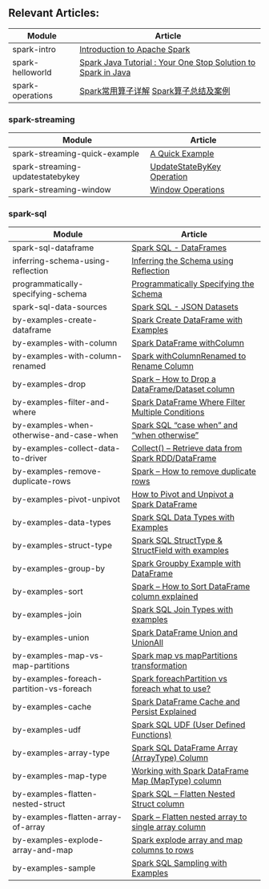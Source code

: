 ## Relevant Articles: 

Module | Article
--|--
spark-intro | [Introduction to Apache Spark](https://www.baeldung.com/apache-spark)
spark-helloworld | [Spark Java Tutorial : Your One Stop Solution to Spark in Java](https://www.edureka.co/blog/spark-java-tutorial/)
spark-operations | [Spark常用算子详解](https://www.cnblogs.com/kpsmile/p/10434390.html) [Spark算子总结及案例](https://www.cnblogs.com/liuzhongfeng/p/5285613.html)

### spark-streaming

Module | Article
--|--
spark-streaming-quick-example | [A Quick Example](https://spark.apache.org/docs/2.2.0/streaming-programming-guide.html#a-quick-example)
spark-streaming-updatestatebykey | [UpdateStateByKey Operation](https://spark.apache.org/docs/2.2.0/streaming-programming-guide.html#updatestatebykey-operation)
spark-streaming-window | [Window Operations](https://spark.apache.org/docs/2.2.0/streaming-programming-guide.html#window-operations)

### spark-sql

Module | Article
--|--
spark-sql-dataframe | [Spark SQL - DataFrames](https://www.tutorialspoint.com/spark_sql/spark_sql_dataframes.htm)
inferring-schema-using-reflection | [Inferring the Schema using Reflection](https://www.tutorialspoint.com/spark_sql/inferring_schema_using-reflection.htm)
programmatically-specifying-schema  | [Programmatically Specifying the Schema](https://www.tutorialspoint.com/spark_sql/programmatically_specifying_schema.htm)
spark-sql-data-sources | [Spark SQL - JSON Datasets](https://www.tutorialspoint.com/spark_sql/spark_sql_json_datasets.htm)
by-examples-create-dataframe | [Spark Create DataFrame with Examples](https://sparkbyexamples.com/spark/different-ways-to-create-a-spark-dataframe/)
by-examples-with-column | [Spark DataFrame withColumn](https://sparkbyexamples.com/spark/spark-dataframe-withcolumn/)
by-examples-with-column-renamed | [Spark withColumnRenamed to Rename Column](https://sparkbyexamples.com/spark/rename-a-column-on-spark-dataframes/)
by-examples-drop | [Spark – How to Drop a DataFrame/Dataset column](https://sparkbyexamples.com/spark/spark-drop-column-from-dataframe-dataset/)
by-examples-filter-and-where | [Spark DataFrame Where Filter Multiple Conditions](https://sparkbyexamples.com/spark/spark-dataframe-where-filter/)
by-examples-when-otherwise-and-case-when | [Spark SQL “case when” and “when otherwise”](https://sparkbyexamples.com/spark/spark-case-when-otherwise-example/)
by-examples-collect-data-to-driver | [Collect() – Retrieve data from Spark RDD/DataFrame](https://sparkbyexamples.com/spark/spark-dataframe-collect/)
by-examples-remove-duplicate-rows | [Spark – How to remove duplicate rows](https://sparkbyexamples.com/spark/spark-remove-duplicate-rows/)
by-examples-pivot-unpivot | [How to Pivot and Unpivot a Spark DataFrame](https://sparkbyexamples.com/spark/how-to-pivot-table-and-unpivot-a-spark-dataframe/)
by-examples-data-types | [Spark SQL Data Types with Examples](https://sparkbyexamples.com/spark/spark-sql-dataframe-data-types/)
by-examples-struct-type | [Spark SQL StructType & StructField with examples](https://sparkbyexamples.com/spark/spark-sql-structtype-on-dataframe/)
by-examples-group-by | [Spark Groupby Example with DataFrame](https://sparkbyexamples.com/spark/using-groupby-on-dataframe/)
by-examples-sort | [Spark – How to Sort DataFrame column explained](https://sparkbyexamples.com/spark/spark-how-to-sort-dataframe-column-explained/)
by-examples-join | [Spark SQL Join Types with examples](https://sparkbyexamples.com/spark/spark-sql-dataframe-join/)
by-examples-union | [Spark DataFrame Union and UnionAll](https://sparkbyexamples.com/spark/spark-dataframe-union-and-union-all/)
by-examples-map-vs-map-partitions | [Spark map vs mapPartitions transformation](https://sparkbyexamples.com/spark/spark-map-vs-mappartitions-transformation/)
by-examples-foreach-partition-vs-foreach | [Spark foreachPartition vs foreach what to use?](https://sparkbyexamples.com/spark/spark-foreachpartition-vs-foreach-explained/)
by-examples-cache | [Spark DataFrame Cache and Persist Explained](https://sparkbyexamples.com/spark/spark-dataframe-cache-and-persist-explained/)
by-examples-udf | [Spark SQL UDF (User Defined Functions)](https://sparkbyexamples.com/spark/spark-sql-udf/)
by-examples-array-type | [Spark SQL DataFrame Array (ArrayType) Column](https://sparkbyexamples.com/spark/spark-array-arraytype-dataframe-column/)
by-examples-map-type | [Working with Spark DataFrame Map (MapType) column](https://sparkbyexamples.com/spark/spark-dataframe-map-maptype-column/)
by-examples-flatten-nested-struct | [Spark SQL – Flatten Nested Struct column](https://sparkbyexamples.com/spark/spark-flatten-nested-struct-column/)
by-examples-flatten-array-of-array | [Spark – Flatten nested array to single array column](https://sparkbyexamples.com/spark/spark-flatten-nested-array-column-to-single-column/)
by-examples-explode-array-and-map | [Spark explode array and map columns to rows](https://sparkbyexamples.com/spark/explode-spark-array-and-map-dataframe-column/)
by-examples-sample | [Spark SQL Sampling with Examples](https://sparkbyexamples.com/spark/spark-sampling-with-examples/#spark-rdd-sampling)
